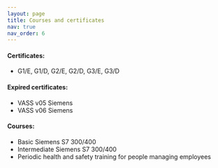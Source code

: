 ```yaml
---
layout: page
title: Courses and certificates
nav: true
nav_order: 6
---
```


#### Certificates:

* G1/E, G1/D, G2/E, G2/D, G3/E, G3/D  

#### Expired certificates:

* VASS v05 Siemens  
* VASS v06 Siemens  

#### Courses:

* Basic Siemens S7 300/400  
* Intermediate Siemens S7 300/400  
* Periodic health and safety training for people managing employees  